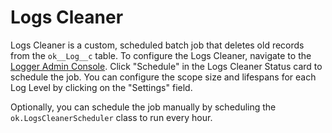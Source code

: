 # Logs Cleaner

Logs Cleaner is a custom, scheduled batch job that deletes old records from the `ok__Log__c` table.
To configure the Logs Cleaner, navigate to the [Logger Admin Console](/docs/admin-console.md).
Click "Schedule" in the Logs Cleaner Status card to schedule the job.
You can configure the scope size and lifespans for each Log Level by clicking on the "Settings" field.

Optionally, you can schedule the job manually by scheduling the `ok.LogsCleanerScheduler` class to run every hour.
